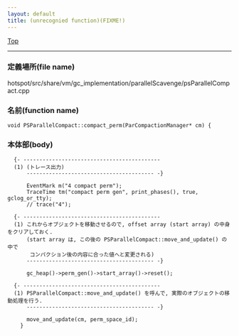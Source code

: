```yaml
---
layout: default
title: (unrecognied function)(FIXME!)
---
```

[Top](../index.html)

--- 
### 定義場所(file name)
hotspot/src/share/vm/gc_implementation/parallelScavenge/psParallelCompact.cpp

### 名前(function name)
```
void PSParallelCompact::compact_perm(ParCompactionManager* cm) {
```

### 本体部(body)
```
  {- -------------------------------------------
  (1) (トレース出力)
      ---------------------------------------- -}

	  EventMark m("4 compact perm");
	  TraceTime tm("compact perm gen", print_phases(), true, gclog_or_tty);
	  // trace("4");
	
  {- -------------------------------------------
  (1) これからオブジェクトを移動させるので, offset array (start array) の中身をクリアしておく.
      (start array は, この後の PSParallelCompact::move_and_update() の中で
       コンパクション後の内容に合った値へと変更される)
      ---------------------------------------- -}

	  gc_heap()->perm_gen()->start_array()->reset();

  {- -------------------------------------------
  (1) PSParallelCompact::move_and_update() を呼んで, 実際のオブジェクトの移動処理を行う.
      ---------------------------------------- -}

	  move_and_update(cm, perm_space_id);
	}
	
```


